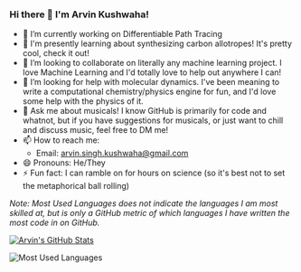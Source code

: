 ### Hi there 👋 I'm Arvin Kushwaha!

- 🔭 I’m currently working on Differentiable Path Tracing
- 🌱 I'm presently learning about synthesizing carbon allotropes! It's pretty cool, check it out!
- 👯 I’m looking to collaborate on literally any machine learning project. I love Machine Learning and I'd totally love to help out anywhere I can!
- 🤔 I’m looking for help with molecular dynamics. I've been meaning to write a computational chemistry/physics engine for fun, and I'd love some help with the physics of it.
- 💬 Ask me about musicals! I know GitHub is primarily for code and whatnot, but if you have suggestions for musicals, or just want to chill and discuss music, feel free to DM me!
- 📫 How to reach me: 
  - Email: arvin.singh.kushwaha@gmail.com
- 😄 Pronouns: He/They
- ⚡ Fun fact: I can ramble on for hours on science (so it's best not to set the metaphorical ball rolling)

*Note: Most Used Languages does not indicate the languages I am most skilled at, but is only a GitHub metric of which languages I have written the most code in on GitHub.*

[![Arvin's GitHub Stats](https://github-readme-stats.vercel.app/api?username=ArvinSKushwaha&count_private=true&show_icons=true&bg_color=30,a96443,904e95&title_color=fff&text_color=fff&icon_color=fff)](https://github.com/ArvinSKushwaha)

![Most Used Languages](https://github-readme-stats.vercel.app/api/top-langs?username=ArvinSKushwaha&bg_color=30,a96443,904e95&title_color=fff&text_color=fff&icon_color=fff&layout=compact&langs_count=10)
